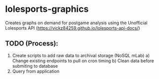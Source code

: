 # lolesports-graphics
Creates graphs on demand for postgame analysis using the Unofficial Lolesports API (https://vickz84259.github.io/lolesports-api-docs/)

## TODO (Process):
1) Create scripts to add raw data to archival storage (NoSQL mLab)
  a) Change existing endpoints to pull on cron timing 
  b) Clean data before submiting to database
2) Query from application
